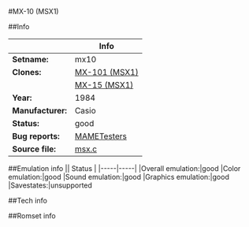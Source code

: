 #MX-10 (MSX1)

##Info

||Info|
|-----|-----|
|**Setname:**|mx10
|**Clones:**|[MX-101 (MSX1)](mx101.md)
||[MX-15 (MSX1)](mx15.md)
|**Year:**|1984
|**Manufacturer:**|Casio
|**Status:**|good
|**Bug reports:**|[MAMETesters](http://mametesters.org/view_all_set.php?type=1&temporary=y&search=msx.c)
|**Source file:**|[msx.c](https://github.com/mamedev/mame/blob/master/src/mess/drivers/msx.c)

##Emulation info
|| Status |
|-----|-----|
|Overall emulation:|good
|Color emulation:|good
|Sound emulation:|good
|Graphics emulation:|good
|Savestates:|unsupported

##Tech info

##Romset info

<!--- START OF EDITED COMMENT DO NOT TOUCH TEXT ABOVE-->
